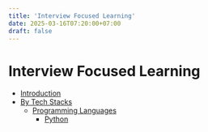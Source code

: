 ```yaml
---
title: 'Interview Focused Learning'
date: 2025-03-16T07:20:00+07:00
draft: false
---
```


# Interview Focused Learning

- [Introduction](./introduction.md)
- [By Tech Stacks](./tech-stacks/)
  - [Programming Languages](./tech-stacks/languages/)
    - [Python](./tech-stacks/languages/python.md)
